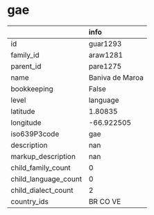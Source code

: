 # gae
|                      | info            |
|:---------------------|:----------------|
| id                   | guar1293        |
| family_id            | araw1281        |
| parent_id            | pare1275        |
| name                 | Baniva de Maroa |
| bookkeeping          | False           |
| level                | language        |
| latitude             | 1.80835         |
| longitude            | -66.922505      |
| iso639P3code         | gae             |
| description          | nan             |
| markup_description   | nan             |
| child_family_count   | 0               |
| child_language_count | 0               |
| child_dialect_count  | 2               |
| country_ids          | BR CO VE        |